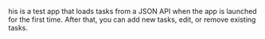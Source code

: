 his is a test app that loads tasks from a JSON API when the app is launched for the first time. After that, you can add new tasks, edit, or remove existing tasks.
